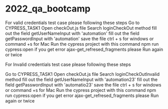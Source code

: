 # 2022_qa_bootcamp
For valid credentials test case please following these steps 
Go to CYPRESS_TASK1
Open checkOut.js file
Search loginCheckOut method 
fill out the field getUserNameInput with 'automation'
fill out the field getPasswordInput with 'automation'
save the file ctrl + s for windows or command +s for Mac 
Run the cypress project with this command npm run cypress:open 
if you get error ajax-get_refresed_fragments please Run again or twice 

For Invalid credentials test case please following these steps 

Go to CYPRESS_TASK1
Open checkOut.js file
Search loginCheckOutInvalid method 
fill out the field getUserNameInput with 'automation23'
fill out the field getPasswordInput with 'automatio23'
save the file ctrl + s for windows or command +s for Mac 
Run the cypress project with this command npm run cypress:open 
if you get error ajax-get_refresed_fragments please Run again or twice 

